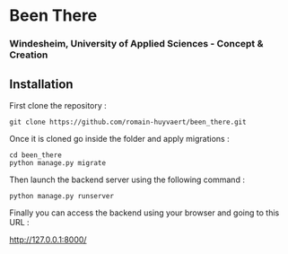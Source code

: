 # Been There
### Windesheim, University of Applied Sciences - Concept & Creation


## Installation

First clone the repository :
```
git clone https://github.com/romain-huyvaert/been_there.git
```

Once it is cloned go inside the folder and apply migrations :
```
cd been_there
python manage.py migrate
```

Then launch the backend server using the following command :
```
python manage.py runserver
```

Finally you can access the backend using your browser and going to this URL :

http://127.0.0.1:8000/


